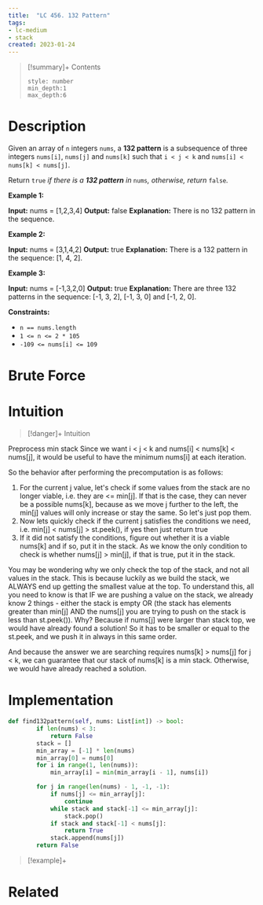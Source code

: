 ```yaml
---
title:  "LC 456. 132 Pattern"
tags:
- lc-medium
- stack
created: 2023-01-24
---
```


>[!summary]+ Contents
>```toc
>style: number
>min_depth:1
>max_depth:6
>```

# Description
Given an array of `n` integers `nums`, a **132 pattern** is a subsequence of three integers `nums[i]`, `nums[j]` and `nums[k]` such that `i < j < k` and `nums[i] < nums[k] < nums[j]`.

Return `true` _if there is a **132 pattern** in_ `nums`_, otherwise, return_ `false`_._

**Example 1:**

**Input:** nums = [1,2,3,4]
**Output:** false
**Explanation:** There is no 132 pattern in the sequence.

**Example 2:**

**Input:** nums = [3,1,4,2]
**Output:** true
**Explanation:** There is a 132 pattern in the sequence: [1, 4, 2].

**Example 3:**

**Input:** nums = [-1,3,2,0]
**Output:** true
**Explanation:** There are three 132 patterns in the sequence: [-1, 3, 2], [-1, 3, 0] and [-1, 2, 0].

**Constraints:**

-   `n == nums.length`
-   `1 <= n <= 2 * 105`
-   `-109 <= nums[i] <= 109`
# Brute Force
# Intuition

>[!danger]+ Intuition

Preprocess min stack
Since we want i < j < k and nums[i] < nums[k] < nums[j], it would be useful to have the minimum nums[i] at each iteration. 


So the behavior after performing the precomputation is as follows:

1.  For the current j value, let's check if some values from the stack are no longer viable, i.e. they are <= min[j]. If that is the case, they can never be a possible nums[k], because as we move j further to the left, the min[j] values will only increase or stay the same. So let's just pop them.
2.  Now lets quickly check if the current j satisfies the conditions we need, i.e. min[j] < nums[j] > st.peek(), if yes then just return true
3.  If it did not satisfy the conditions, figure out whether it is a viable nums[k] and if so, put it in the stack. As we know the only condition to check is whether nums[j] > min[j], if that is true, put it in the stack.

You may be wondering why we only check the top of the stack, and not all values in the stack. This is because luckily as we build the stack, we ALWAYS end up getting the smallest value at the top. To understand this, all you need to know is that IF we are pushing a value on the stack, we already know 2 things - either the stack is empty OR (the stack has elements greater than min[j] AND the nums[j] you are trying to push on the stack is less than st.peek()). Why? Because if nums[j] were larger than stack top, we would have already found a solution! So it has to be smaller or equal to the st.peek, and we push it in always in this same order.

And because the answer we are searching requires nums[k] > nums[j] for j < k, we can guarantee that our stack of nums[k] is a min stack. Otherwise, we would have already reached a solution.


# Implementation
```python
def find132pattern(self, nums: List[int]) -> bool:
        if len(nums) < 3:
            return False
        stack = []
        min_array = [-1] * len(nums)
        min_array[0] = nums[0]
        for i in range(1, len(nums)):
            min_array[i] = min(min_array[i - 1], nums[i])

        for j in range(len(nums) - 1, -1, -1):
            if nums[j] <= min_array[j]:
                continue
            while stack and stack[-1] <= min_array[j]:
                stack.pop()
            if stack and stack[-1] < nums[j]:
                return True
            stack.append(nums[j])
        return False
```

>[!example]+ 


# Related
